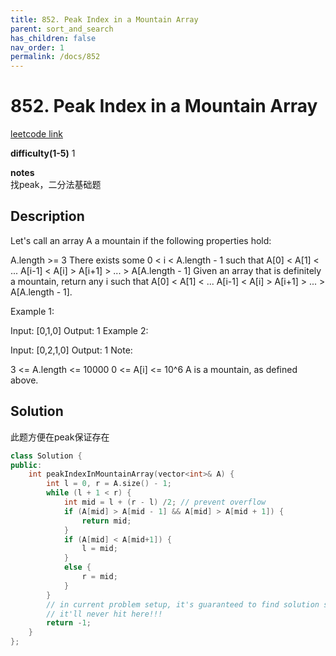 ```yaml
---
title: 852. Peak Index in a Mountain Array
parent: sort_and_search
has_children: false
nav_order: 1
permalink: /docs/852
---
```

# 852. Peak Index in a Mountain Array
[leetcode link](https://leetcode.com/problems/peak-index-in-a-mountain-array/)

**difficulty(1-5)** 
1

**notes**   
找peak，二分法基础题

## Description
Let's call an array A a mountain if the following properties hold:

A.length >= 3
There exists some 0 < i < A.length - 1 such that A[0] < A[1] < ... A[i-1] < A[i] > A[i+1] > ... > A[A.length - 1]
Given an array that is definitely a mountain, return any i such that A[0] < A[1] < ... A[i-1] < A[i] > A[i+1] > ... > A[A.length - 1].

Example 1:

Input: [0,1,0]
Output: 1
Example 2:

Input: [0,2,1,0]
Output: 1
Note:

3 <= A.length <= 10000
0 <= A[i] <= 10^6
A is a mountain, as defined above.

## Solution
此题方便在peak保证存在

```c++
class Solution {
public:
    int peakIndexInMountainArray(vector<int>& A) {
        int l = 0, r = A.size() - 1;
        while (l + 1 < r) {
            int mid = l + (r - l) /2; // prevent overflow
            if (A[mid] > A[mid - 1] && A[mid] > A[mid + 1]) {
                return mid;
            }
            if (A[mid] < A[mid+1]) {
                l = mid;
            }
            else {
                r = mid;
            }            
        }
        // in current problem setup, it's guaranteed to find solution so 
        // it'll never hit here!!!
        return -1;        
    }
};
```


<!-- 
Default label
{: .label }

Blue label
{: .label .label-blue }

Stable
{: .label .label-green }

New release
{: .label .label-purple }

Coming soon
{: .label .label-yellow }

Deprecated
{: .label .label-red } -->
